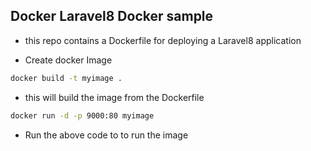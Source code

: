 ## Docker Laravel8 Docker sample

- this repo contains a Dockerfile for deploying a Laravel8 application

- Create docker Image

```bash
docker build -t myimage .
```


- this will build the image from the Dockerfile

```bash
docker run -d -p 9000:80 myimage
```

- Run the above code to to run the image 
